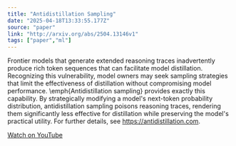 ```yaml
---
title: "Antidistillation Sampling"
date: "2025-04-18T13:33:55.177Z"
source: "paper"
link: "http://arxiv.org/abs/2504.13146v1"
tags: ["paper","ml"]
---
```


Frontier models that generate extended reasoning traces inadvertently produce rich token sequences that can facilitate model distillation. Recognizing this vulnerability, model owners may seek sampling strategies that limit the effectiveness of distillation without compromising model performance. \emph{Antidistillation sampling} provides exactly this capability. By strategically modifying a model's next-token probability distribution, antidistillation sampling poisons reasoning traces, rendering them significantly less effective for distillation while preserving the model's practical utility. For further details, see https://antidistillation.com.

[Watch on YouTube](http://arxiv.org/abs/2504.13146v1)
